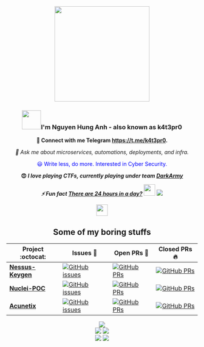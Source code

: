 <div align="center">
  <img src="https://github.com/k4t3pr0/k4t3pr0/blob/main/who_am_I__!_Black.png" width="250">
</div>

### <div align="center"><img src="https://media.giphy.com/media/v1.Y2lkPTc5MGI3NjExZndsbHBxb29jdDllejd4NjBhOTZmdXdsYXZpc2Z6cWd0cmY5dTh0OSZlcD12MV9pbnRlcm5hbF9naWZfYnlfaWQmY3Q9cw/3ohhwMDyS6rv3sB8yI/giphy.gif" width="50">I'm Nguyen Hung Anh - also known as k4t3pr0</div>

<div align="center">
  <p><strong>📝 Connect with me Telegram <a href="https://t.me/k4t3pr0">https://t.me/k4t3pr0</a>.</strong></p>
  <p><em>💬 Ask me about microservices, automations, deployments, and infra.</em></p>
  <p style="color: blue;">😃 Write less, do more. Interested in Cyber Security.</p>
  <p><strong>😍<em> I love playing CTFs, currently playing under team <a href="https://github.com/DarkArmy-ctf">DarkArmy</a></em></strong></p>
  <p><strong><em>⚡ Fun fact <span style="text-decoration: underline;">There are 24 hours in a day?</span></em></strong> <img src="https://media.giphy.com/media/xThtama8b8ZGtnMeuQ/giphy.gif" width="30"> <img src="https://komarev.com/ghpvc/?username=k4t3pr0"> </p> 
  <img src="https://media.giphy.com/media/xThtama8b8ZGtnMeuQ/giphy.gif" width="30">
  
</div>
<div align="center">
  
## **Some of my boring stuffs**
  
|      Project :octocat:   |     Issues :bug:   | Open PRs :bell:  | Closed PRs :fire:  |
|-------------|-------------------|---|---|
| [**Nessus-Keygen**](https://github.com/k4t3pr0/Nessus-Keygen) | [![GitHub issues](https://img.shields.io/github/issues/k4t3pr0/Nessus-Keygen?color=green&logo=github&style=flat)](https://github.com/k4t3pr0/Nessus-Keygen/issues) | [![GitHub PRs](https://img.shields.io/github/issues-pr/k4t3pr0/Nessus-Keygen?style=flat&logo=github)](https://github.com/k4t3pr0/Nessus-Keygen/pulls)  | [![GitHub PRs](https://img.shields.io/github/issues-pr-closed/k4t3pr0/Nessus-Keygen?style=flat&color=critical&logo=github)](https://github.com/k4t3pr0/Nessus-Keygen/pulls?q=is%3Apr+is%3Aclosed)  |
| [**Nuclei-POC**](https://github.com/k4t3pr0/Nuclei-POC) | [![GitHub issues](https://img.shields.io/github/issues/k4t3pr0/Nuclei-POC?color=green&logo=github&style=flat)](https://github.com/k4t3pr0/Nuclei-POC/issues) | [![GitHub PRs](https://img.shields.io/github/issues-pr/k4t3pr0/Nuclei-POC?style=flat&logo=github)](https://github.com/k4t3pr0/Nuclei-POC/pulls)  | [![GitHub PRs](https://img.shields.io/github/issues-pr-closed/k4t3pr0/Nuclei-POC?style=flat&color=critical&logo=github)](https://github.com/k4t3pr0/Nuclei-POC/pulls?q=is%3Apr+is%3Aclosed)   |
| [**Acunetix**](https://github.com/k4t3pr0/acunetix-latest) | [![GitHub issues](https://img.shields.io/github/issues/k4t3pr0/acunetix-latest?color=green&logo=github&style=flat)](https://github.com/k4t3pr0/acunetix-latest/issues) | [![GitHub PRs](https://img.shields.io/github/issues-pr/k4t3pr0/acunetix-latest?style=flat&logo=github)](https://github.com/k4t3pr0/acunetix-latest/pulls)  | [![GitHub PRs](https://img.shields.io/github/issues-pr-closed/k4t3pr0/acunetix-latest?style=flat&color=critical&logo=github)](https://github.com/k4t3pr0/acunetix-latest/pulls?q=is%3Apr+is%3Aclosed)   |
</div>
<div align="center">
  <img src="http://github-profile-summary-cards.vercel.app/api/cards/profile-details?username=k4t3pr0&theme=dark">
</div>

<div align="center">
  <img src="http://github-profile-summary-cards.vercel.app/api/cards/repos-per-language?username=k4t3pr0&theme=dark">
  <img src="http://github-profile-summary-cards.vercel.app/api/cards/most-commit-language?username=k4t3pr0&theme=dark">
</div>

<div align="center">
  <img src="http://github-profile-summary-cards.vercel.app/api/cards/stats?username=k4t3pr0&theme=dark">
  <img src="http://github-profile-summary-cards.vercel.app/api/cards/productive-time?username=k4t3pr0&theme=dark&utcOffset=8">
</div>

